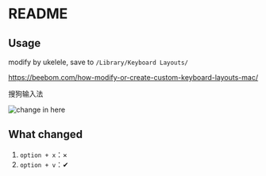 # README

## Usage

modify by ukelele, save to `/Library/Keyboard Layouts/`

https://beebom.com/how-modify-or-create-custom-keyboard-layouts-mac/

搜狗输入法

![change in here]('./assets/screenshot-sogou.png')

## What changed

1. `option + x`：×
2. `option + v`：✔
